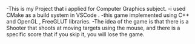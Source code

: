 -This is my Project that i applied for Computer Graphics subject.
-i used CMake as a build system in VSCode .
-this game implemented using C++ and OpenGL , FreeGLUT  libraries.
-The idea of the game is that there is a Shooter that shoots at moving targets using the mouse,
 and there is a specific score that if you skip it, you will lose the game.
